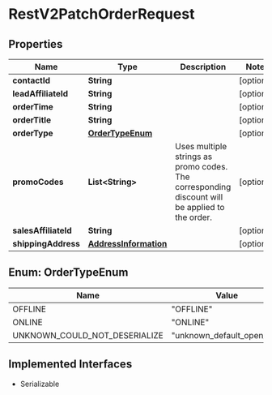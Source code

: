 

# RestV2PatchOrderRequest


## Properties

| Name | Type | Description | Notes |
|------------ | ------------- | ------------- | -------------|
|**contactId** | **String** |  |  [optional] |
|**leadAffiliateId** | **String** |  |  [optional] |
|**orderTime** | **String** |  |  [optional] |
|**orderTitle** | **String** |  |  [optional] |
|**orderType** | [**OrderTypeEnum**](#OrderTypeEnum) |  |  [optional] |
|**promoCodes** | **List&lt;String&gt;** | Uses multiple strings as promo codes. The corresponding discount will be applied to the order. |  [optional] |
|**salesAffiliateId** | **String** |  |  [optional] |
|**shippingAddress** | [**AddressInformation**](AddressInformation.md) |  |  [optional] |



## Enum: OrderTypeEnum

| Name | Value |
|---- | -----|
| OFFLINE | &quot;OFFLINE&quot; |
| ONLINE | &quot;ONLINE&quot; |
| UNKNOWN_COULD_NOT_DESERIALIZE | &quot;unknown_default_open_api&quot; |


## Implemented Interfaces

* Serializable

